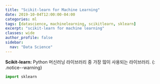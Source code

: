 ```yaml
---
title: "Scikit-learn for Machine Learning"
date: 2019-10-04T12:00:00-04:00
categories: ml
tags: [datascience, machinelearning, scikitlearn, sklearn]
excerpt: "scikit-learn for machine learning"
classes: wide
author_profile: false
sidebar:
  nav: "Data Science"
---
```


**Scikit-learn:** Python 머신러닝 라이브러리 중 가장 많이 사용되는 라이브러리. 
{: .notice--warning}

```python
import sklearn
```

